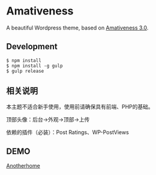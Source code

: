 # Amativeness

A beautiful Wordpress theme, based on [Amativeness 3.0](http://azfashao.com/amativeness3-0/).

## Development

```
$ npm install
$ npm install -g gulp
$ gulp release
```

## 相关说明

本主题不适合新手使用，使用前请确保具有前端、PHP的基础。

顶部头像：后台->外观->顶部->上传

依赖的插件（必装）：Post Ratings、WP-PostViews

## DEMO

[Anotherhome](http://www.anotherhome.net)
